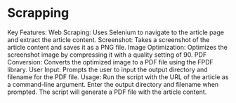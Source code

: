 # Scrapping

Key Features:
Web Scraping: Uses Selenium to navigate to the article page and extract the article content.
Screenshot: Takes a screenshot of the article content and saves it as a PNG file.
Image Optimization: Optimizes the screenshot image by compressing it with a quality setting of 90.
PDF Conversion: Converts the optimized image to a PDF file using the FPDF library.
User Input: Prompts the user to input the output directory and filename for the PDF file.
Usage:
Run the script with the URL of the article as a command-line argument.
Enter the output directory and filename when prompted.
The script will generate a PDF file with the article content.
